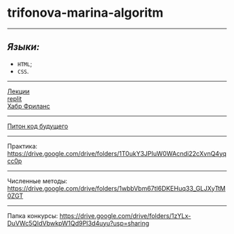 # trifonova-marina-algoritm
____
## ***Языки:***

- `HTML`;
- `CSS`.

____
[Лекции](https://drive.google.com/drive/folders/1xVBhdnlYtjHykHaQzYspqU1zybDLlhjy?usp=drive_link)
<br>
[replit](https://replit.com/@28062003m)
<br>
[Хабр Фриланс](https://freelance.habr.com/freelancers/Marina-Tri)
____
[Питон код будущего](https://replit.com/@28062003m/AvariciousPastAdministrator)
____
Практика:
https://drive.google.com/drive/folders/1T0ukY3JPIuW0WAcndi22cXvnQ4yqcc0p
____
Численные методы:
https://drive.google.com/drive/folders/1wbbVbm67tI6DKEHuq33_GLJXyTtM0ZGT
____
Папка конкурсы:
https://drive.google.com/drive/folders/1zYLx-DuVWc5QIdVbwkpW1Qd9Pl3d4uyu?usp=sharing
